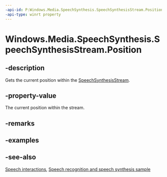 ```yaml
---
-api-id: P:Windows.Media.SpeechSynthesis.SpeechSynthesisStream.Position
-api-type: winrt property
---
```


<!-- Property syntax
public ulong Position { get; }
-->

# Windows.Media.SpeechSynthesis.SpeechSynthesisStream.Position

## -description

Gets the current position within the [SpeechSynthesisStream](speechsynthesisstream.md).

## -property-value

The current position within the stream.

## -remarks

## -examples

## -see-also

[Speech interactions](https://docs.microsoft.com/windows/uwp/design/input/speech-interactions), [Speech recognition and speech synthesis sample](http://go.microsoft.com/fwlink/p/?LinkID=619897)